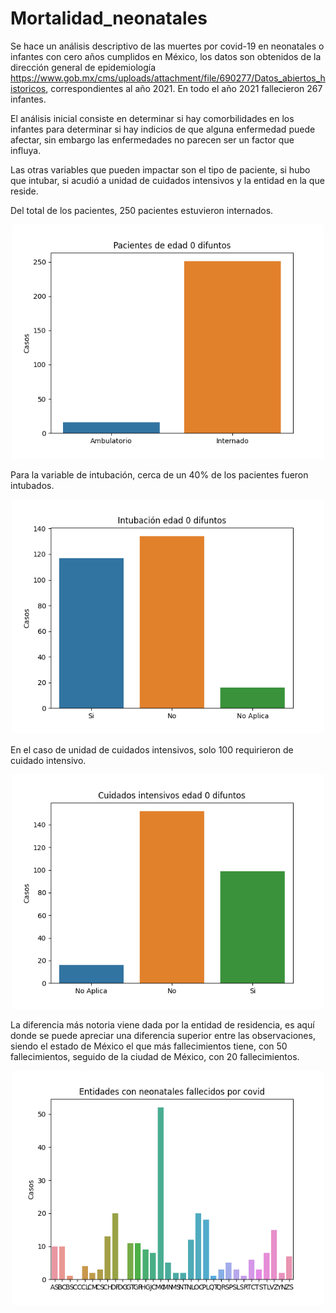 # Mortalidad_neonatales

Se hace un análisis descriptivo de las muertes por covid-19 en neonatales o infantes con cero años cumplidos en México, los datos son obtenidos de la dirección general de epidemiología https://www.gob.mx/cms/uploads/attachment/file/690277/Datos_abiertos_historicos, correspondientes al año 2021. En todo el año 2021 fallecieron 267 infantes.

El análisis inicial consiste en determinar si hay comorbilidades en los infantes para determinar si hay indicios de que alguna enfermedad puede afectar, sin embargo las enfermedades no parecen ser un factor que influya.

Las otras variables que pueden impactar son el tipo de paciente, si hubo que intubar, si acudió a unidad de cuidados intensivos y la entidad en la que reside.

Del total de los pacientes, 250 pacientes estuvieron internados.


<p align="center"> 
  <img width="500" src="https://github.com/Benjaminqc96/Mortalidad_neonatales/blob/main/tipo_pac.png">
</p>
 
Para la variable de intubación, cerca de un 40% de los pacientes fueron intubados.

<p align="center"> 
  <img width="500" src="https://github.com/Benjaminqc96/Mortalidad_neonatales/blob/main/intub.png">
</p>

En el caso de unidad de cuidados intensivos, solo 100 requirieron de cuidado intensivo.


<p align="center"> 
  <img width="500" src="https://github.com/Benjaminqc96/Mortalidad_neonatales/blob/main/Cuidint.png">
</p>


La diferencia más notoria viene dada por la entidad de residencia, es aquí donde se puede apreciar una diferencia superior entre las observaciones, siendo el estado de México el que más fallecimientos tiene, con 50 fallecimientos, seguido de la ciudad de México, con 20 fallecimientos.


<p align="center"> 
  <img width="500" src="https://github.com/Benjaminqc96/Mortalidad_neonatales/blob/main/ent.png">
</p>
